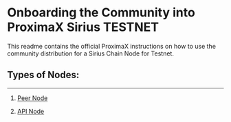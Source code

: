 # Onboarding the Community into ProximaX Sirius TESTNET

This readme contains the official ProximaX instructions on how to use the community distribution for a Sirius Chain Node for Testnet.

## Types of Nodes:
---

1. [Peer Node](https://github.com/proximax-storage/xpx-testnet-chain-onboarding/tree/master/docker-method)

2. [API Node](https://github.com/proximax-storage/xpx-testnet-chain-onboarding/tree/master/docker-api)
